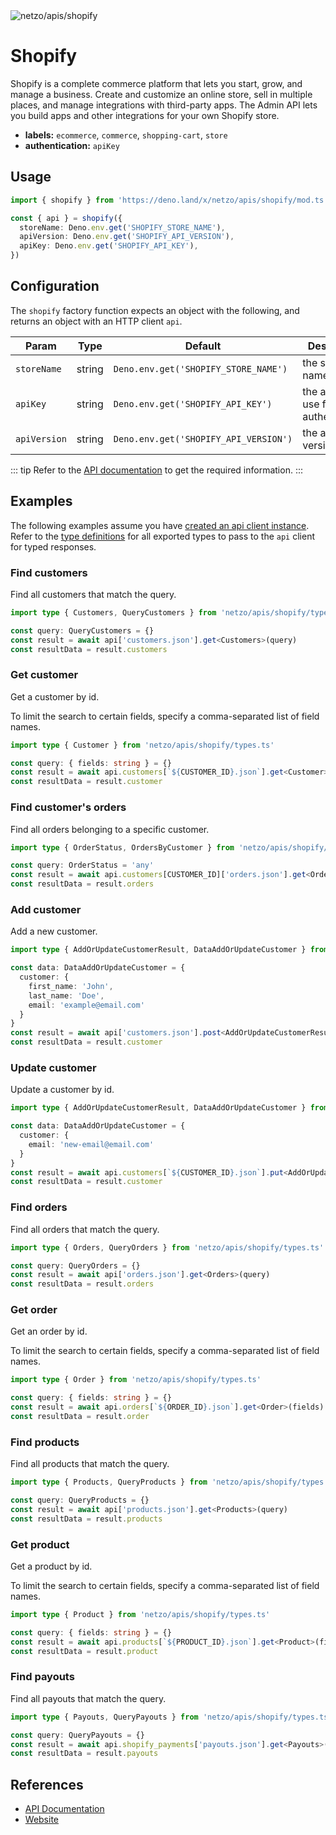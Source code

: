 <img src="https://raw.githubusercontent.com/netzo/netzo/main/assets/apis/shopify.svg" alt="netzo/apis/shopify" class="mb-5 w-75px">

# Shopify

Shopify is a complete commerce platform that lets you start, grow, and manage a business. Create and customize an online store, sell in multiple places, and manage integrations with third-party apps. The Admin API lets you build apps and other integrations for your own Shopify store.

- **labels:** `ecommerce`, `commerce`, `shopping-cart`, `store`
- **authentication:** `apiKey`

## Usage

```ts
import { shopify } from 'https://deno.land/x/netzo/apis/shopify/mod.ts'

const { api } = shopify({
  storeName: Deno.env.get('SHOPIFY_STORE_NAME'),
  apiVersion: Deno.env.get('SHOPIFY_API_VERSION'),
  apiKey: Deno.env.get('SHOPIFY_API_KEY'),
})
```

## Configuration

The `shopify` factory function expects an object with the following, and returns an object with an HTTP client `api`.

| Param        | Type   | Default                               | Description                           |
|--------------|--------|---------------------------------------|---------------------------------------|
| `storeName`  | string | `Deno.env.get('SHOPIFY_STORE_NAME')`  | the store name                        |
| `apiKey`     | string | `Deno.env.get('SHOPIFY_API_KEY')`     | the api key to use for authentication |
| `apiVersion` | string | `Deno.env.get('SHOPIFY_API_VERSION')` | the api version                       |

::: tip Refer to the [API documentation](https://shopify.dev/docs/api) to get the required information.
:::

## Examples

The following examples assume you have [created an api client instance](#usage). Refer to the [type definitions](https://deno.land/x/netzo/apis/shopify/types.ts) for all exported types to pass to the `api` client for typed responses.

### Find customers

Find all customers that match the query.

```ts
import type { Customers, QueryCustomers } from 'netzo/apis/shopify/types.ts'

const query: QueryCustomers = {}
const result = await api['customers.json'].get<Customers>(query)
const resultData = result.customers
```

### Get customer

Get a customer by id.

To limit the search to certain fields, specify a comma-separated list of field names.

```ts
import type { Customer } from 'netzo/apis/shopify/types.ts'

const query: { fields: string } = {}
const result = await api.customers[`${CUSTOMER_ID}.json`].get<Customer>(fields)
const resultData = result.customer
```

### Find customer's orders

Find all orders belonging to a specific customer.

```ts
import type { OrderStatus, OrdersByCustomer } from 'netzo/apis/shopify/types.ts'

const query: OrderStatus = 'any'
const result = await api.customers[CUSTOMER_ID]['orders.json'].get<OrdersByCustomer>(query)
const resultData = result.orders
```

###  Add customer

Add a new customer.

```ts
import type { AddOrUpdateCustomerResult, DataAddOrUpdateCustomer } from 'netzo/apis/shopify/types.ts'

const data: DataAddOrUpdateCustomer = {
  customer: {
    first_name: 'John',
    last_name: 'Doe',
    email: 'example@email.com'
  }
}
const result = await api['customers.json'].post<AddOrUpdateCustomerResult>(data)
const resultData = result.customer
```

###  Update customer

Update a customer by id.

```ts
import type { AddOrUpdateCustomerResult, DataAddOrUpdateCustomer } from 'netzo/apis/shopify/types.ts'

const data: DataAddOrUpdateCustomer = {
  customer: {
    email: 'new-email@email.com'
  }
}
const result = await api.customers[`${CUSTOMER_ID}.json`].put<AddOrUpdateCustomerResult>(data)
const resultData = result.customer
```

### Find orders

Find all orders that match the query.

```ts
import type { Orders, QueryOrders } from 'netzo/apis/shopify/types.ts'

const query: QueryOrders = {}
const result = await api['orders.json'].get<Orders>(query)
const resultData = result.orders
```

### Get order

Get an order by id.

To limit the search to certain fields, specify a comma-separated list of field names.

```ts
import type { Order } from 'netzo/apis/shopify/types.ts'

const query: { fields: string } = {}
const result = await api.orders[`${ORDER_ID}.json`].get<Order>(fields)
const resultData = result.order
```

###  Find products

Find all products that match the query.

```ts
import type { Products, QueryProducts } from 'netzo/apis/shopify/types.ts'

const query: QueryProducts = {}
const result = await api['products.json'].get<Products>(query)
const resultData = result.products
```

### Get product

Get a product by id.

To limit the search to certain fields, specify a comma-separated list of field names.

```ts
import type { Product } from 'netzo/apis/shopify/types.ts'

const query: { fields: string } = {}
const result = await api.products[`${PRODUCT_ID}.json`].get<Product>(fields)
const resultData = result.product
```

### Find payouts

Find all payouts that match the query.

```ts
import type { Payouts, QueryPayouts } from 'netzo/apis/shopify/types.ts'

const query: QueryPayouts = {}
const result = await api.shopify_payments['payouts.json'].get<Payouts>(query)
const resultData = result.payouts
```

## References

- [API Documentation](https://shopify.dev/docs/api/admin-rest)
- [Website](https://www.shopify.com/)
